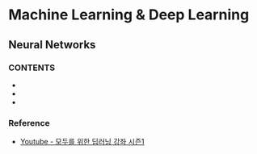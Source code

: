 Machine Learning & Deep Learning
===================================
Neural Networks
------------------------------------

### CONTENTS
* []()
* []()
* []()

### Reference
* [Youtube - 모두를 위한 딥러닝 강좌 시즌1](https://www.youtube.com/watch?v=BS6O0zOGX4E&list=PLlMkM4tgfjnLSOjrEJN31gZATbcj_MpUm&index=1)
